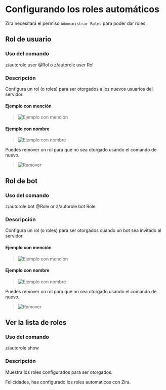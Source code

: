 # Configurando los roles automáticos

Zira necesitará el permiso `Admministrar Roles` para poder dar roles.

## Rol de usuario

### Uso del comando

z/autorole user @Rol o z/autorole user Rol

### Descripción

Configura un rol (o roles) para ser otorgados a los nuevos usuarios del servidor.

#### Ejemplo con mención

>![Ejemplo con mención](https://stuff.zira.pw/files/1527369937831.png)

#### Ejemplo con nombre

>![Ejemplo con nombre](https://stuff.zira.pw/files/1527369965927.png)

Puedes remover un rol para que no sea otorgado usando el comando de nuevo.

>![Remover](https://stuff.zira.pw/files/1527369996156.png)

## Rol de bot

### Uso del comando

z/autorole bot @Role or z/autorole bot Role

### Descripción

Configura un rol (o roles) para ser otorgados cuando un bot sea invitado al servidor.

#### Ejemplo con mención

>![Ejemplo con mención](https://stuff.zira.pw/files/1527370049010.png)

#### Ejemplo con nombre

>![Ejemplo con nombre](https://stuff.zira.pw/files/1527370062109.png)

Puedes remover un rol para que no sea otorgado usando el comando de nuevo.

>![Remover](https://stuff.zira.pw/files/1527370074196.png)

## Ver la lista de roles

### Uso del comando

z/autorole show

### Descripción

Muestra los roles configurados para ser otorgados.

Felicidades, has configurado los roles automáticos con Zira.
